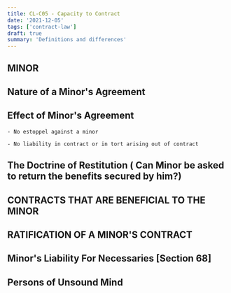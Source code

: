 ```yaml
---
title: CL-C05 - Capacity to Contract
date: '2021-12-05'
tags: ['contract-law']
draft: true
summary: 'Definitions and differences'
---
```


<TOCInline toc={props.toc} toHeading={3} asDisclosure />

## MINOR

## Nature of a Minor's Agreement

## Effect of Minor's Agreement

    - No estoppel against a minor

    - No liability in contract or in tort arising out of contract

## The Doctrine of Restitution ( Can Minor be asked to return the benefits secured by him?)

## CONTRACTS THAT ARE BENEFICIAL TO THE MINOR

## RATIFICATION OF A MINOR'S CONTRACT

## Minor's Liability For Necessaries [Section 68]

## Persons of Unsound Mind
